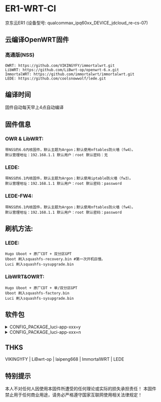 # ER1-WRT-CI
京东云ER1 (设备型号: qualcommax_ipq60xx_DEVICE_jdcloud_re-cs-07)

## 云编译OpenWRT固件

### 高通版(NSS)
    OWRT: https://github.com/VIKINGYFY/immortalwrt.git 
    LibWRT: https://github.com/LiBwrt-op/openwrt-6.x.git 
    ImmortalWRT: https://github.com/immortalwrt/immortalwrt.git 
    LEDE: https://github.com/coolsnowwolf/lede.git 

## 编译时间
固件自动每天早上4点自动编译

## 固件信息
### OWR & LibWRT: 
    带NSS的6.6内核固件，默认主题为Argon；默认使用nftables防火墙（fw4）。
    默认管理地址：192.168.1.1 默认用户：root 默认密码：无
### LEDE: 
    带NSS的6.1内核固件，默认主题为Argon；默认使用iptable防火墙（fw3）。
    默认管理地址：192.168.1.1 默认用户：root 默认密码：password
### LEDE-FW4:    
    带NSS的6.1内核固件，默认主题为Argon；默认使用nftables防火墙（fw4）。
    默认管理地址：192.168.1.1 默认用户：root 默认密码：password

## 刷机方法:
### LEDE:
    Hugo Uboot + 原厂CDT + 双分区GPT
    Uboot 刷入squashfs-recovery.bin #第一次开机巨慢。
    Luci 刷入squashfs-sysupgrade.bin

### LibWRT&OWRT:
    Hugo Uboot + 原厂CDT + 单/双分区GPT
    Uboot 刷入squashfs-factory.bin
    Luci 刷入squashfs-sysupgrade.bin

## 软件包
<details><summary>CONFIG_PACKAGE_luci-app-xxx=y</summary>
    
    ```
    CONFIG_PACKAGE_luci-app-ssr-plus=y // LEDE
    CONFIG_PACKAGE_luci-app-homeproxy=y // OWRT|LIBWRT|LEDE-FW4
    CONFIG_PACKAGE_luci-app-advancedplus=y
    CONFIG_PACKAGE_luci-app-alist=y
    CONFIG_PACKAGE_luci-app-cpufreq=y
    CONFIG_PACKAGE_luci-app-ddns=y
    CONFIG_PACKAGE_luci-app-diskman=y
    CONFIG_PACKAGE_luci-app-diskman_INCLUDE_btrfs_progs=y
    CONFIG_PACKAGE_luci-app-diskman_INCLUDE_lsblk=y
    CONFIG_PACKAGE_luci-app-msd_lite=y
    CONFIG_PACKAGE_luci-app-openvpn-server=y
    CONFIG_PACKAGE_luci-app-samba4=y
    CONFIG_PACKAGE_luci-app-socat=y
    CONFIG_PACKAGE_luci-app-ttyd=y
    CONFIG_PACKAGE_luci-app-turboacc=y
    CONFIG_PACKAGE_luci-app-wolplus=y
    CONFIG_PACKAGE_luci-app-zerotier=y
    CONFIG_PACKAGE_luci-theme-argon=y
    ```

</details>
<details><summary>CONFIG_PACKAGE_luci-app-xxx=n</summary>
    
    ```
    
    ```

</details>


## THKS
VIKINGYFY | LiBwrt-op | laipeng668 | ImmortalWRT | LEDE

## 特别提示
本人不对任何人因使用本固件所遭受的任何理论或实际的损失承担责任！
本固件禁止用于任何商业用途，请务必严格遵守国家互联网使用相关法律规定！

